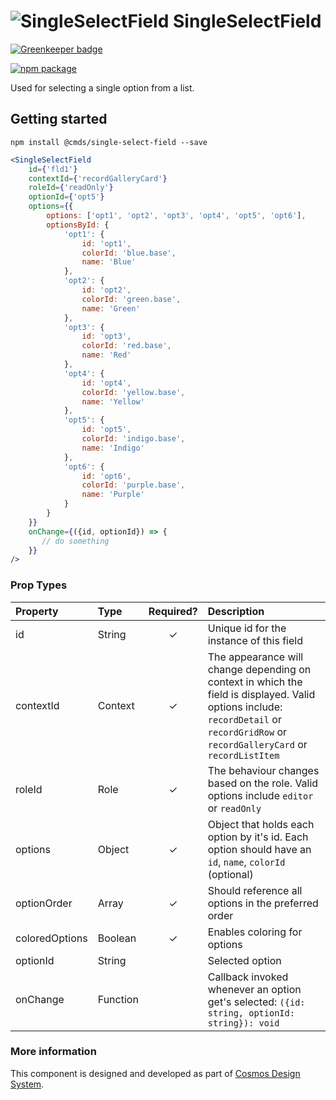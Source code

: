 # ![SingleSelectField](https://user-images.githubusercontent.com/44801418/48109944-25097900-e27c-11e8-83ed-be6379428ced.png) SingleSelectField

[![Greenkeeper badge](https://badges.greenkeeper.io/entercosmos/single-select-field.svg)](https://greenkeeper.io/)

[![npm package][npm-badge]][npm]

Used for selecting a single option from a list.	

## Getting started

````
npm install @cmds/single-select-field --save
````

````jsx harmony
<SingleSelectField
    id={'fld1'}
    contextId={'recordGalleryCard'}
    roleId={'readOnly'}
    optionId={'opt5'}
    options={{
        options: ['opt1', 'opt2', 'opt3', 'opt4', 'opt5', 'opt6'],
        optionsById: {
            'opt1': {
                id: 'opt1',
                colorId: 'blue.base',
                name: 'Blue'
            },
            'opt2': {
                id: 'opt2',
                colorId: 'green.base',
                name: 'Green'
            },
            'opt3': {
                id: 'opt3',
                colorId: 'red.base',
                name: 'Red'
            },
            'opt4': {
                id: 'opt4',
                colorId: 'yellow.base',
                name: 'Yellow'
            },
            'opt5': {
                id: 'opt5',
                colorId: 'indigo.base',
                name: 'Indigo'
            },
            'opt6': {
                id: 'opt6',
                colorId: 'purple.base',
                name: 'Purple'
            }
        }
    }}
    onChange={({id, optionId}) => {
       // do something 
    }}
/>
````

### Prop Types

| Property | Type | Required? | Description |
|:---|:---|:---:|:---|
| id | String | ✓ | Unique id for the instance of this field |
| contextId | Context | ✓ | The appearance will change depending on context in which the field is displayed. Valid options include: `recordDetail` or `recordGridRow` or `recordGalleryCard` or `recordListItem` |
| roleId | Role | ✓ | The behaviour changes based on the role. Valid options include `editor` or `readOnly` |
| options | Object | ✓ | Object that holds each option by it's id. Each option should have an `id`, `name`, `colorId` (optional) |
| optionOrder | Array | ✓ | Should reference all options in the preferred order |
| coloredOptions | Boolean | ✓ | Enables coloring for options |
| optionId | String | | Selected option |
| onChange | Function |  | Callback invoked whenever an option get's selected: `({id: string, optionId: string}): void` |

### More information

This component is designed and developed as part of [Cosmos Design System][cmds]. 

[cmds]: https://github.com/entercosmos/cosmos
[npm-badge]: https://img.shields.io/npm/v/@cmds/single-select-field.svg
[npm]: https://www.npmjs.org/package/@cmds/single-select-field
